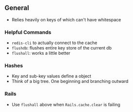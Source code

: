 ## General

* Relies heavily on keys of which can't have whitespace

### Helpful Commands

* `redis-cli` to actually connect to the cache
* `flushdb`: flushes entire key store of the current db
* `flushall`: works a little better

### Hashes

* Key and sub-key values define a object
* Think of a big tree. One beginning and branching outward

### Rails

* Use `flushall` above when `Rails.cache.clear` is failing